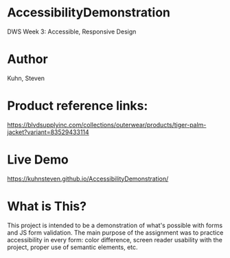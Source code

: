 # AccessibilityDemonstration
DWS Week 3: Accessible, Responsive Design

# Author
Kuhn, Steven

# Product reference links:
https://blvdsupplyinc.com/collections/outerwear/products/tiger-palm-jacket?variant=83529433114

# Live Demo
https://kuhnsteven.github.io/AccessibilityDemonstration/

# What is This?
This project is intended to be a demonstration of what's possible with forms and JS form validation. The main purpose of the assignment was to practice accessibility in every form: color difference, screen reader usability with the project, proper use of semantic elements, etc.

